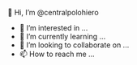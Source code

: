  👋 Hi, I’m @centralpolohiero
- 👀 I’m interested in ...
- 🌱 I’m currently learning ...
- 💞️ I’m looking to collaborate on ...
- 📫 How to reach me ...

<!---
centralpolohiero/centralpolohiero is a ✨ special ✨ repository because its `README.md` (this file) appears on your GitHub profile.
You can click the Preview link to take a look at your changes.
--->
